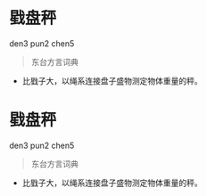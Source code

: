 # 戥盘秤
den3 pun2 chen5
> 东台方言词典
- 比戥子大，以绳系连接盘子盛物测定物体重量的秤。

# 戥盘秤
den3 pun2 chen5
> 东台方言词典
- 比戥子大，以绳系连接盘子盛物测定物体重量的秤。
